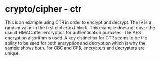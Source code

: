 # crypto/cipher - ctr

This is an example using CTR in order to encrypt and decrypt. The IV is a random value in the first ciphertext block. This example does not cover the use of HMAC after encryption for authentication purposes. The AES encryption algorithm is used. A key distinction for CTR seems to be the ability to be used for both encryption and decryption which is why the sample shows both. For CBC and CFB, encrypters and decrypters are unique.
